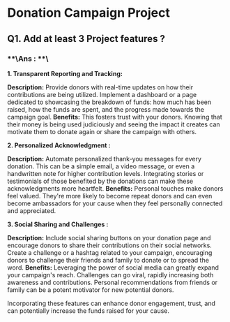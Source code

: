 # Donation Campaign Project

## Q1. Add at least 3 Project features ?

### **\Ans : **\

**1. Transparent Reporting and Tracking:**

**Description:** Provide donors with real-time updates on how their contributions are being utilized. Implement a dashboard or a page dedicated to showcasing the breakdown of funds: how much has been raised, how the funds are spent, and the progress made towards the campaign goal.
**Benefits:** This fosters trust with your donors. Knowing that their money is being used judiciously and seeing the impact it creates can motivate them to donate again or share the campaign with others.

**2. Personalized Acknowledgment :**

**Description:** Automate personalized thank-you messages for every donation. This can be a simple email, a video message, or even a handwritten note for higher contribution levels. Integrating stories or testimonials of those benefited by the donations can make these acknowledgments more heartfelt.
**Benefits:** Personal touches make donors feel valued. They're more likely to become repeat donors and can even become ambassadors for your cause when they feel personally connected and appreciated.

**3. Social Sharing and Challenges :**

**Description:** Include social sharing buttons on your donation page and encourage donors to share their contributions on their social networks. Create a challenge or a hashtag related to your campaign, encouraging donors to challenge their friends and family to donate or to spread the word.
**Benefits:** Leveraging the power of social media can greatly expand your campaign's reach. Challenges can go viral, rapidly increasing both awareness and contributions. Personal recommendations from friends or family can be a potent motivator for new potential donors.

Incorporating these features can enhance donor engagement, trust, and can potentially increase the funds raised for your cause.
